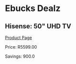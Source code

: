 
# Ebucks Dealz
## Hisense: 50" UHD TV
[Product Page](https://www.ebucks.com/web/shop/productSelected.do?prodId=681553082&catId=363628262)

Price: R5599.00

Savings: 900.0


	
